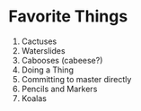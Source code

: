 # Favorite Things

1. Cactuses
2. Waterslides
3. Cabooses (cabeese?)
4. Doing a Thing
5. Committing to master directly
6. Pencils and Markers
7. Koalas
